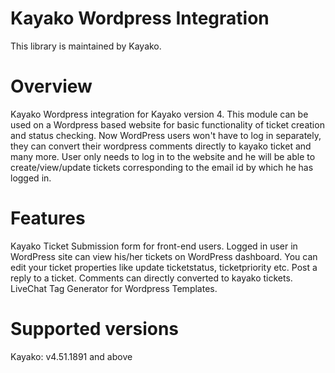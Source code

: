 Kayako Wordpress Integration
=======================

This library is maintained by Kayako.

Overview
=======================

Kayako Wordpress integration for Kayako version 4. This module can be used on a Wordpress based website for basic functionality of ticket creation and status checking.
Now WordPress users won't have to log in separately, they can convert their wordpress comments directly to kayako ticket and many more.
User only needs to log in to the website and he will be able to create/view/update tickets corresponding to the email id by which he has logged in.

Features
=======================

Kayako Ticket Submission form for front-end users.
Logged in user in WordPress site can view his/her tickets on WordPress dashboard.
You can edit your ticket properties like update ticketstatus, ticketpriority etc.
Post a reply to a ticket.
Comments can directly converted to kayako tickets.
LiveChat Tag Generator for Wordpress Templates.

Supported versions
=======================

Kayako: v4.51.1891 and above
